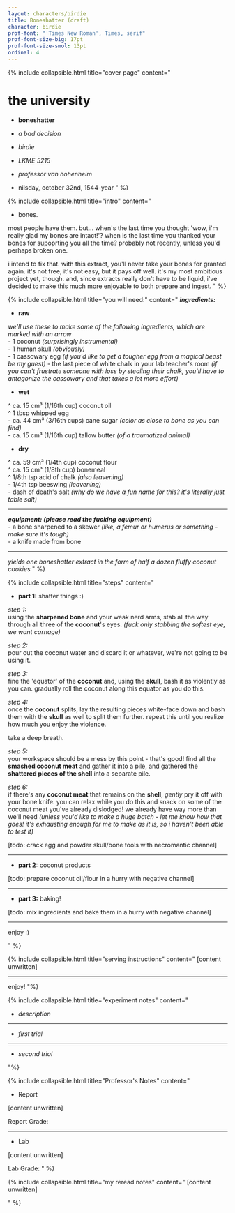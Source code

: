 ```yaml
---
layout: characters/birdie
title: Boneshatter (draft)
character: birdie
prof-font: "'Times New Roman', Times, serif"
prof-font-size-big: 17pt
prof-font-size-smol: 13pt
ordinal: 4
---
```

{% include collapsible.html title="cover page" content="
# the university

- **boneshatter**  
- *a bad decision*  

- *birdie*  
- *LKME 5215*  
- *professor van hohenheim* 
- nilsday, october 32nd, 1544-year
" %}

{% include collapsible.html title="intro" content="
- bones.

most people have them. but... when's the last time you thought 'wow, i'm really glad my bones are intact!'? when is the last time you thanked your bones for supoprting you all the time? probably not recently, unless you'd perhaps broken one. 

i intend to fix that. with this extract, you'll never take your bones for granted again. it's not free, it's not easy, but it pays off well. it's my most ambitious project yet, though. and, since extracts really don't have to be liquid, i've decided to make this much more enjoyable to both prepare and ingest.
" %}

{% include collapsible.html title="you will need:" content="
***ingredients:***  

- **raw**  

*we'll use these to make some of the following ingredients, which are marked with an arrow*  
\- 1 coconut *(surprisingly instrumental)*  
\- 1 human skull *(obviously)*  
\- 1 cassowary egg *(if you'd like to get  a tougher egg from a magical beast be my guest)*
\- the last piece of white chalk in your lab teacher's room *(if you can't frustrate someone with loss by stealing their chalk, you'll have to antagonize the cassowary and that takes a lot more effort)*

- **wet**  

^ ca. 15 cm³ (1/16th cup) coconut oil  
^ 1 tbsp whipped egg  
\- ca. 44 cm³ (3/16th cups) cane sugar *(color as close to bone as you can find)*  
\- ca. 15 cm³ (1/16th cup) tallow butter *(of a traumatized animal)*  

- **dry**  

^ ca. 59 cm³ (1/4th cup) coconut flour  
^ ca. 15 cm³ (1/8th cup) bonemeal  
^ 1/8th tsp acid of chalk *(also leavening)*  
\- 1/4th tsp beeswing *(leavening)*  
\- dash of death's salt *(why do we have a fun name for this? it's literally just table salt)*  

---

***equipment: (please read the fucking equipment)***  
\- a bone sharpened to a skewer *(like, a femur or humerus or something - make sure it's tough)*  
\- a knife made from bone

---

*yields one boneshatter extract in the form of half a dozen fluffy coconut cookies*
" %}

{% include collapsible.html title="steps" content="

- **part 1:** shatter things :)

*step 1:*  
using the **sharpened bone** and your weak nerd arms, stab all the way through all three of the **coconut**'s eyes. *(fuck only stabbing the softest eye, we want carnage)*

*step 2:*  
pour out the coconut water and discard it or whatever, we're not going to be using it.

*step 3:*  
fine the 'equator' of the **coconut** and, using the **skull**, bash it as violently as you can. gradually roll the coconut along this equator as you do this.

*step 4:*  
once the **coconut** splits, lay the resulting pieces white-face down and bash them with the **skull** as well to split them further. repeat this until you realize how much you enjoy the violence.

take a deep breath.

*step 5:*  
your workspace should be a mess by this point - that's good! find all the **smashed coconut meat** and gather it into a pile, and gathered the **shattered pieces of the shell** into a separate pile.

*step 6:*  
if there's any **coconut meat** that remains on the **shell**, *gently* pry it off with your bone knife. you can relax while you do this and snack on some of the coconut meat you've already dislodged! we already have way more than we'll need *(unless you'd like to make a huge batch - let me know how that goes! it's exhausting enough for me to make as it is, so i haven't been able to test it)*

[todo: crack egg and powder skull/bone tools with necromantic channel]

---

- **part 2:** coconut products

[todo: prepare coconut oil/flour in a hurry with negative channel]

---

- **part 3:** baking!

[todo: mix ingredients and bake them in a hurry with negative channel]

---

enjoy :)

" %}

{% include collapsible.html title="serving instructions" content="
[content unwritten]

---

enjoy!
"%}

{% include collapsible.html title="experiment notes" content="
- *description*


---

- *first trial*

---

- *second trial*

"%}

{% include collapsible.html title="<span class='note'>Professor's Notes</span>" content="
<ul><li class='note'>Report</li></ul>

<span class='note'>[content unwritten]

<span class='underline note'>Report Grade: 

---

<ul><li class='note'>Lab</li></ul>

<span class='note'>[content unwritten]

<span class='underline note'>Lab Grade: 
" %}

{% include collapsible.html title="<span class='reread'>my reread notes</span>" content="
<span class='reread'>[content unwritten]

" %}